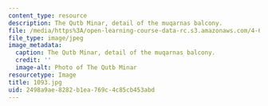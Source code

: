 ```yaml
---
content_type: resource
description: The Qutb Minar, detail of the muqarnas balcony.
file: /media/https%3A/open-learning-course-data-rc.s3.amazonaws.com/4-614-religious-architecture-and-islamic-cultures-fall-2002/2498a9ae8282b1ea769c4c85cb453abd_1093.jpg
file_type: image/jpeg
image_metadata:
  caption: The Qutb Minar, detail of the muqarnas balcony.
  credit: ''
  image-alt: Photo of The Qutb Minar
resourcetype: Image
title: 1093.jpg
uid: 2498a9ae-8282-b1ea-769c-4c85cb453abd
---
```

